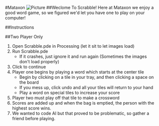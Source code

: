 #Mataxon
![Picture](http://www.twoop.com/wp-content/uploads/2015/01/scrabble.jpg)
##Weclome To Scrabble!
Here at Mataxon we enjoy a good word game, so we figured we'd let you have one to play on your computer!


##Instructions

##Two Player Only

1. Open Scrabble.pde in Processing (let it sit to let images  load)
2. Run Scrabble.pde
   -  If it crashes, just ignore it and run again (Sometimes the images don't load properly)
3. Click to continue
4. Player one begins by playing a word which starts at the center tile
   -  Begin by clicking on a tile in your tray, and then clicking a space on the board
   -  If you mess up, click undo and all your tiles will return to your hand
   -  Play a word on special tiles to increase your score
5. Player two must play off that tile to make a crossword
6. Scores are added up and when the bag is emptied, the person with the highest score wins.
7. We wanted to code AI but that proved to be problematic, so gather a friend before playing.
